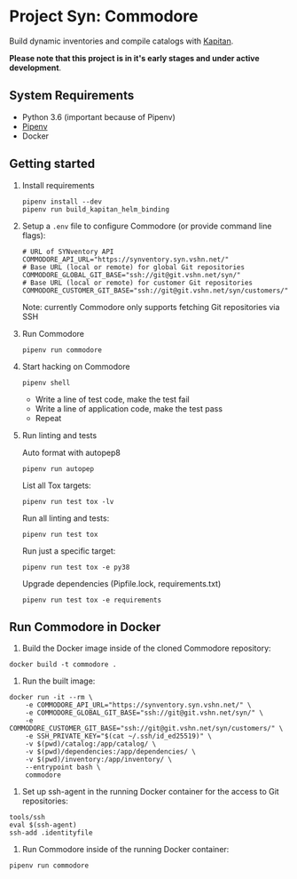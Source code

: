 # Project Syn: Commodore

Build dynamic inventories and compile catalogs with [Kapitan](https://kapitan.dev/).

**Please note that this project is in it's early stages and under active development**.

## System Requirements

* Python 3.6 (important because of Pipenv)
* [Pipenv](https://github.com/pypa/pipenv)
* Docker

## Getting started

1. Install requirements

   ```console
   pipenv install --dev
   pipenv run build_kapitan_helm_binding
   ```

1. Setup a `.env` file to configure Commodore (or provide command line flags):

   ```shell
   # URL of SYNventory API
   COMMODORE_API_URL="https://synventory.syn.vshn.net/"
   # Base URL (local or remote) for global Git repositories
   COMMODORE_GLOBAL_GIT_BASE="ssh://git@git.vshn.net/syn/"
   # Base URL (local or remote) for customer Git repositories
   COMMODORE_CUSTOMER_GIT_BASE="ssh://git@git.vshn.net/syn/customers/"
   ```

   Note: currently Commodore only supports fetching Git repositories via SSH

1. Run Commodore

   ```console
   pipenv run commodore
   ```

1. Start hacking on Commodore

   ```console
   pipenv shell
   ```

   - Write a line of test code, make the test fail
   - Write a line of application code, make the test pass
   - Repeat

1. Run linting and tests

   Auto format with autopep8
   ```console
   pipenv run autopep
   ```

   List all Tox targets:
   ```console
   pipenv run test tox -lv
   ```

   Run all linting and tests:
   ```console
   pipenv run test tox
   ```

   Run just a specific target:
   ```console
   pipenv run test tox -e py38
   ```

   Upgrade dependencies (Pipfile.lock, requirements.txt)
   ```console
   pipenv run test tox -e requirements
   ```

## Run Commodore in Docker

1. Build the Docker image inside of the cloned Commodore repository:

```console
docker build -t commodore .
```

1. Run the built image:

```console
docker run -it --rm \
    -e COMMODORE_API_URL="https://synventory.syn.vshn.net/" \
    -e COMMODORE_GLOBAL_GIT_BASE="ssh://git@git.vshn.net/syn/" \
    -e COMMODORE_CUSTOMER_GIT_BASE="ssh://git@git.vshn.net/syn/customers/" \
    -e SSH_PRIVATE_KEY="$(cat ~/.ssh/id_ed25519)" \
    -v $(pwd)/catalog:/app/catalog/ \
    -v $(pwd)/dependencies:/app/dependencies/ \
    -v $(pwd)/inventory:/app/inventory/ \
    --entrypoint bash \
    commodore
```

1. Set up ssh-agent in the running Docker container for the access to Git repositories:

```console
tools/ssh
eval $(ssh-agent)
ssh-add .identityfile
```

1. Run Commodore inside of the running Docker container:

```console
pipenv run commodore
```
